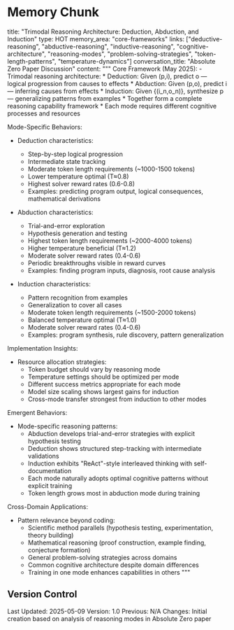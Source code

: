 # Memory Chunk

<chunk>
title: "Trimodal Reasoning Architecture: Deduction, Abduction, and Induction"
type: HOT
memory_area: "core-frameworks"
links: ["deductive-reasoning", "abductive-reasoning", "inductive-reasoning", "cognitive-architecture", "reasoning-modes", "problem-solving-strategies", "token-length-patterns", "temperature-dynamics"]
conversation_title: "Absolute Zero Paper Discussion"
content: """
Core Framework (May 2025):
- Trimodal reasoning architecture:
  * Deduction: Given (p,i), predict o — logical progression from causes to effects
  * Abduction: Given (p,o), predict i — inferring causes from effects
  * Induction: Given {(i_n,o_n)}, synthesize p — generalizing patterns from examples
  * Together form a complete reasoning capability framework
  * Each mode requires different cognitive processes and resources

Mode-Specific Behaviors:
- Deduction characteristics:
  * Step-by-step logical progression
  * Intermediate state tracking
  * Moderate token length requirements (~1000-1500 tokens)
  * Lower temperature optimal (T≈0.8)
  * Highest solver reward rates (0.6-0.8)
  * Examples: predicting program output, logical consequences, mathematical derivations

- Abduction characteristics:
  * Trial-and-error exploration
  * Hypothesis generation and testing
  * Highest token length requirements (~2000-4000 tokens)
  * Higher temperature beneficial (T≈1.2)
  * Moderate solver reward rates (0.4-0.6)
  * Periodic breakthroughs visible in reward curves
  * Examples: finding program inputs, diagnosis, root cause analysis

- Induction characteristics:
  * Pattern recognition from examples
  * Generalization to cover all cases
  * Moderate token length requirements (~1500-2000 tokens)
  * Balanced temperature optimal (T≈1.0)
  * Moderate solver reward rates (0.4-0.6)
  * Examples: program synthesis, rule discovery, pattern generalization

Implementation Insights:
- Resource allocation strategies:
  * Token budget should vary by reasoning mode
  * Temperature settings should be optimized per mode
  * Different success metrics appropriate for each mode
  * Model size scaling shows largest gains for induction
  * Cross-mode transfer strongest from induction to other modes

Emergent Behaviors:
- Mode-specific reasoning patterns:
  * Abduction develops trial-and-error strategies with explicit hypothesis testing
  * Deduction shows structured step-tracking with intermediate validations
  * Induction exhibits "ReAct"-style interleaved thinking with self-documentation
  * Each mode naturally adopts optimal cognitive patterns without explicit training
  * Token length grows most in abduction mode during training

Cross-Domain Applications:
- Pattern relevance beyond coding:
  * Scientific method parallels (hypothesis testing, experimentation, theory building)
  * Mathematical reasoning (proof construction, example finding, conjecture formation)
  * General problem-solving strategies across domains
  * Common cognitive architecture despite domain differences
  * Training in one mode enhances capabilities in others
"""
</chunk>

## Version Control
Last Updated: 2025-05-09
Version: 1.0
Previous: N/A
Changes: Initial creation based on analysis of reasoning modes in Absolute Zero paper
